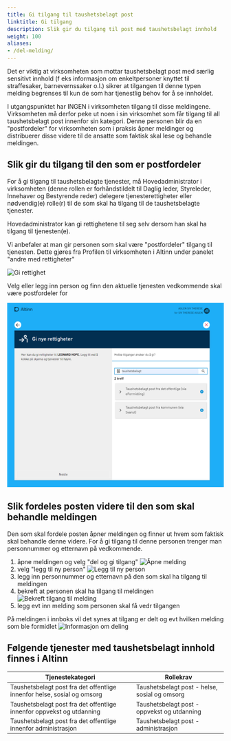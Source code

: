 ```yaml
---
title: Gi tilgang til taushetsbelagt post
linktitle: Gi tilgang
description: Slik gir du tilgang til post med taushetsbelagt innhold
weight: 100
aliases:
- /del-melding/
---
```



Det er viktig at virksomheten som mottar taushetsbelagt post med særlig sensitivt innhold (f eks informasjon om enkeltpersoner knyttet til straffesaker, barnevernssaker o.l.)
sikrer at tilgangen til denne typen melding begrenses til kun de som har tjenestlig behov for å se innholdet. 

I utgangspunktet har INGEN i virksomheten tilgang til disse meldingene. 
Virksomheten må derfor peke ut noen i sin virksomhet som får tilgang til all taushetsbelagt post innenfor sin kategori. 
Denne personen blir da en "postfordeler" for virksomheten som i praksis åpner meldinger og distribuerer disse videre til de ansatte som faktisk skal lese og behandle meldingen. 

## Slik gir du tilgang til den som er postfordeler

For å gi tilgang til taushetsbelagte tjenester, må Hovedadministrator i virksomheten (denne rollen er forhåndstildelt til Daglig leder, Styreleder, Innehaver og Bestyrende reder) 
delegere tjenesterettigheter eller nødvendig(e) rolle(r) til de som skal ha tilgang til de taushetsbelagte tjenester. 

Hovedadministrator kan gi rettighetene til seg selv dersom han skal ha tilgang til tjenesten(e). 


Vi anbefaler at man gir personen som skal være "postfordeler" tilgang til tjenesten. Dette gjøres fra Profilen til virksomheten i Altinn under panelet "andre med rettigheter"

![Gi rettighet](andremedrettigheter.png "Gi rettighet til postfordeler")

Velg eller legg inn person og finn den aktuelle tjenesten vedkommende skal være postfordeler for

![Finn tjeneste](gi-tilgang-til-tjenesten.png "Finn tjeneste for taushetsbelagt post")

## Slik fordeles posten videre til den som skal behandle meldingen

Den som skal fordele posten åpner meldingen og finner ut hvem som faktisk skal behandle denne videre. For å gi tilgang til denne personen trenger man personnummer og etternavn på vedkommende. 

1) åpne meldingen og velg "del og gi tilgang"
![Åpne melding](de-og-gi-tilgang.png "Åpne melding i innboksen")
2) velg "legg til ny person"
![Legg til ny person](velg-legg-til-bruker.png "Legg til ny person")
3) legg inn personnummer og etternavn på den som skal ha tilgang til meldingen
4) bekreft at personen skal ha tilgang til meldingen 
![Bekreft tilgang til melding](del-og-gi-tilgang-til-tjenesten.png "Bekreft tilgang til melding")
5) legg evt inn melding som personen skal få vedr tilgangen

På meldingen i innboks vil det synes at tilgang er delt og evt hvilken melding som ble formidlet
![Informasjon om deling](melding-som-er-delt.png "Informasjon om deling")


## Følgende tjenester med taushetsbelagt innhold finnes i Altinn


| Tjenestekategori                                                        | Rollekrav                                         |
|-------------------------------------------------------------------------|---------------------------------------------------|
| Taushetsbelagt post fra det offentlige innenfor helse, sosial og omsorg |	Taushetsbelagt post - helse, sosial og omsorg     |
| Taushetsbelagt post fra det offentlige innenfor oppvekst og utdanning	  | Taushetsbelagt post - oppvekst og utdanning       |
| Taushetsbelagt post fra det offentlige innenfor administrasjon		  | Taushetsbelagt post - administrasjon              |


